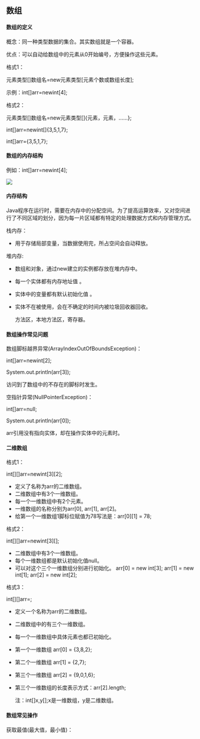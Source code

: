 ## 数组

#### 数组的定义

概念：同一种类型数据的集合。其实数组就是一个容器。

优点：可以自动给数组中的元素从0开始编号，方便操作这些元素。

格式1：

元素类型\[\]数组名=new元素类型\[元素个数或数组长度\];

示例：int\[\]arr=newint\[4\];

格式2：

元素类型\[\]数组名=new元素类型\[\]{元素，元素，……};

int\[\]arr=newint\[\]{3,5,1,7};

int\[\]arr={3,5,1,7};

#### 数组的内存结构

例如：int\[\]arr=newint\[4\];

![](blob:https://www.gitbook.com/a5739931-3159-46d5-ab65-c9613a248d48)

#### 内存结构

Java程序在运行时，需要在内存中的分配空间。为了提高运算效率，又对空间进行了不同区域的划分，因为每一片区域都有特定的处理数据方式和内存管理方式。

栈内存：

* 用于存储局部变量，当数据使用完，所占空间会自动释放。

堆内存:

* 数组和对象，通过new建立的实例都存放在堆内存中。
* 每一个实体都有内存地址值 。
* 实体中的变量都有默认初始化值 。
* 实体不在被使用，会在不确定的时间内被垃圾回收器回收。

  方法区，本地方法区，寄存器。

#### 数组操作常见问题

数组脚标越界异常\(ArrayIndexOutOfBoundsException\)：

int\[\]arr=newint\[2\];

System.out.println\(arr\[3\]\);

访问到了数组中的不存在的脚标时发生。

空指针异常\(NullPointerException\)：

int\[\]arr=null;

System.out.println\(arr\[0\]\);

arr引用没有指向实体，却在操作实体中的元素时。

#### 二维数组

格式1：

int\[\]\[\]arr=newint\[3\]\[2\];

* 定义了名称为arr的二维数组。
* 二维数组中有3个一维数组。
* 每一个一维数组中有2个元素。
* 一维数组的名称分别为arr\[0\], arr\[1\], arr\[2\]。
* 给第一个一维数组1脚标位赋值为78写法是：arr\[0\]\[1\] = 78;

格式2：

int\[\]\[\]arr=newint\[3\]\[\];

* 二维数组中有3个一维数组。
* 每个一维数组都是默认初始化值null。
* 可以对这个三个一维数组分别进行初始化。 arr\[0\] = new int\[3\]; arr\[1\] = new int\[1\]; arr\[2\] = new int\[2\];

格式3：

int\[\]\[\]arr=;

* 定义一个名称为arr的二维数组。
* 二维数组中的有三个一维数组。
* 每一个一维数组中具体元素也都已初始化。
* 第一个一维数组 arr\[0\] = {3,8,2};
* 第二个一维数组 arr\[1\] = {2,7};
* 第三个一维数组 arr\[2\] = {9,0,1,6};
* 第三个一维数组的长度表示方式：arr\[2\].length;

  注：int\[\]x,y\[\];x是一维数组，y是二维数组。

#### 数组常见操作

获取最值\(最大值，最小值\)：

